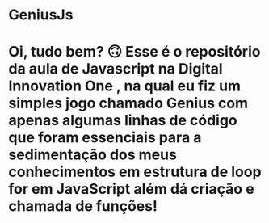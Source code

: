 # GeniusJs
# Oi, tudo bem?  🙃  Esse é o repositório da aula de Javascript na Digital Innovation One , na qual eu fiz um simples jogo chamado Genius com apenas algumas linhas de código que foram essenciais para a sedimentação dos meus conhecimentos em estrutura de loop for em JavaScript além dá criação e chamada de funções!   
